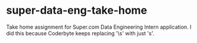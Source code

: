 # super-data-eng-take-home
Take home assignment for Super.com Data Engineering Intern application. I did this because Coderbyte keeps replacing '\s' with just 's'.
